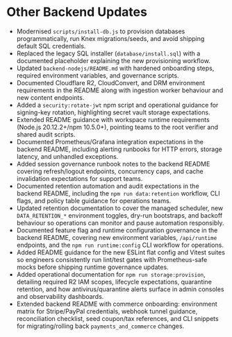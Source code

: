 # Other Backend Updates

- Modernised `scripts/install-db.js` to provision databases programmatically, run Knex migrations/seeds, and avoid shipping default SQL credentials.
- Replaced the legacy SQL installer (`database/install.sql`) with a documented placeholder explaining the new provisioning workflow.
- Updated `backend-nodejs/README.md` with hardened onboarding steps, required environment variables, and governance scripts.
- Documented Cloudflare R2, CloudConvert, and DRM environment requirements in the README along with ingestion worker behaviour and new content endpoints.
- Added a `security:rotate-jwt` npm script and operational guidance for signing-key rotation, highlighting secret vault storage expectations.
- Extended README guidance with workspace runtime requirements (Node.js 20.12.2+/npm 10.5.0+), pointing teams to the root verifier and shared audit scripts.
- Documented Prometheus/Grafana integration expectations in the backend README, including alerting runbooks for HTTP errors, storage latency, and unhandled exceptions.
- Added session governance runbook notes to the backend README covering refresh/logout endpoints, concurrency caps, and cache invalidation expectations for support teams.
- Documented retention automation and audit expectations in the backend README, including the `npm run data:retention` workflow, CLI flags, and policy table guidance for operations teams.
- Updated retention documentation to cover the managed scheduler, new `DATA_RETENTION_*` environment toggles, dry-run bootstraps, and backoff behaviour so operations can monitor and pause automation responsibly.
- Documented feature flag and runtime configuration governance in the backend README, covering new environment variables, `/api/runtime` endpoints, and the `npm run runtime:config` CLI workflow for operations.
- Added README guidance for the new ESLint flat config and Vitest suites so engineers consistently run lint/test gates with Prometheus-safe mocks before shipping runtime governance updates.
- Added operational documentation for `npm run storage:provision`, detailing required R2 IAM scopes, lifecycle expectations, quarantine retention, and how antivirus/quarantine alerts surface in admin consoles and observability dashboards.
- Extended backend README with commerce onboarding: environment matrix for Stripe/PayPal credentials, webhook tunnel guidance, reconciliation checklist, seed coupon/tax references, and CLI snippets for migrating/rolling back `payments_and_commerce` changes.

